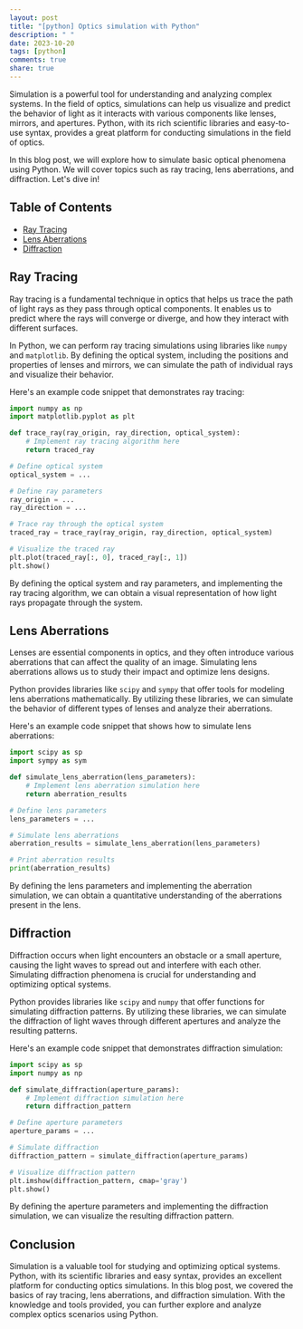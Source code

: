 ```yaml
---
layout: post
title: "[python] Optics simulation with Python"
description: " "
date: 2023-10-20
tags: [python]
comments: true
share: true
---
```


Simulation is a powerful tool for understanding and analyzing complex systems. In the field of optics, simulations can help us visualize and predict the behavior of light as it interacts with various components like lenses, mirrors, and apertures. Python, with its rich scientific libraries and easy-to-use syntax, provides a great platform for conducting simulations in the field of optics.

In this blog post, we will explore how to simulate basic optical phenomena using Python. We will cover topics such as ray tracing, lens aberrations, and diffraction. Let's dive in!

## Table of Contents
- [Ray Tracing](#ray-tracing)
- [Lens Aberrations](#lens-aberrations)
- [Diffraction](#diffraction)

## Ray Tracing<a name="ray-tracing"></a>

Ray tracing is a fundamental technique in optics that helps us trace the path of light rays as they pass through optical components. It enables us to predict where the rays will converge or diverge, and how they interact with different surfaces.

In Python, we can perform ray tracing simulations using libraries like `numpy` and `matplotlib`. By defining the optical system, including the positions and properties of lenses and mirrors, we can simulate the path of individual rays and visualize their behavior.

Here's an example code snippet that demonstrates ray tracing:

```python
import numpy as np
import matplotlib.pyplot as plt

def trace_ray(ray_origin, ray_direction, optical_system):
    # Implement ray tracing algorithm here
    return traced_ray

# Define optical system
optical_system = ...

# Define ray parameters
ray_origin = ...
ray_direction = ...

# Trace ray through the optical system
traced_ray = trace_ray(ray_origin, ray_direction, optical_system)

# Visualize the traced ray
plt.plot(traced_ray[:, 0], traced_ray[:, 1])
plt.show()
```

By defining the optical system and ray parameters, and implementing the ray tracing algorithm, we can obtain a visual representation of how light rays propagate through the system.

## Lens Aberrations<a name="lens-aberrations"></a>

Lenses are essential components in optics, and they often introduce various aberrations that can affect the quality of an image. Simulating lens aberrations allows us to study their impact and optimize lens designs.

Python provides libraries like `scipy` and `sympy` that offer tools for modeling lens aberrations mathematically. By utilizing these libraries, we can simulate the behavior of different types of lenses and analyze their aberrations.

Here's an example code snippet that shows how to simulate lens aberrations:

```python
import scipy as sp
import sympy as sym

def simulate_lens_aberration(lens_parameters):
    # Implement lens aberration simulation here
    return aberration_results

# Define lens parameters
lens_parameters = ...

# Simulate lens aberrations
aberration_results = simulate_lens_aberration(lens_parameters)

# Print aberration results
print(aberration_results)
```

By defining the lens parameters and implementing the aberration simulation, we can obtain a quantitative understanding of the aberrations present in the lens.

## Diffraction<a name="diffraction"></a>

Diffraction occurs when light encounters an obstacle or a small aperture, causing the light waves to spread out and interfere with each other. Simulating diffraction phenomena is crucial for understanding and optimizing optical systems.

Python provides libraries like `scipy` and `numpy` that offer functions for simulating diffraction patterns. By utilizing these libraries, we can simulate the diffraction of light waves through different apertures and analyze the resulting patterns.

Here's an example code snippet that demonstrates diffraction simulation:

```python
import scipy as sp
import numpy as np

def simulate_diffraction(aperture_params):
    # Implement diffraction simulation here
    return diffraction_pattern

# Define aperture parameters
aperture_params = ...

# Simulate diffraction
diffraction_pattern = simulate_diffraction(aperture_params)

# Visualize diffraction pattern
plt.imshow(diffraction_pattern, cmap='gray')
plt.show()
```

By defining the aperture parameters and implementing the diffraction simulation, we can visualize the resulting diffraction pattern.

## Conclusion

Simulation is a valuable tool for studying and optimizing optical systems. Python, with its scientific libraries and easy syntax, provides an excellent platform for conducting optics simulations. In this blog post, we covered the basics of ray tracing, lens aberrations, and diffraction simulation. With the knowledge and tools provided, you can further explore and analyze complex optics scenarios using Python.